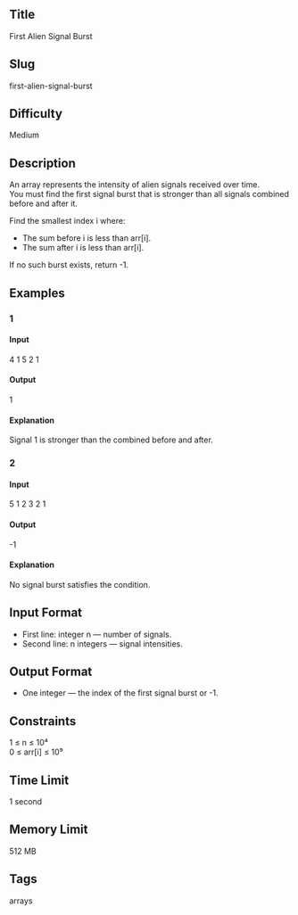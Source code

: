 ## Title

First Alien Signal Burst

## Slug

first-alien-signal-burst

## Difficulty

Medium

## Description

An array represents the intensity of alien signals received over time.  
You must find the first signal burst that is stronger than all signals combined before and after it.

Find the smallest index i where:

- The sum before i is less than arr[i].  
- The sum after i is less than arr[i].

If no such burst exists, return -1.

## Examples

### 1

#### Input
4
1 5 2 1

#### Output
1

#### Explanation
Signal 1 is stronger than the combined before and after.

### 2

#### Input
5
1 2 3 2 1

#### Output
-1

#### Explanation
No signal burst satisfies the condition.

## Input Format
- First line: integer n — number of signals.  
- Second line: n integers — signal intensities.

## Output Format
- One integer — the index of the first signal burst or -1.

## Constraints
1 ≤ n ≤ 10⁴  
0 ≤ arr[i] ≤ 10⁹  

## Time Limit
1 second  

## Memory Limit
512 MB  

## Tags
arrays
